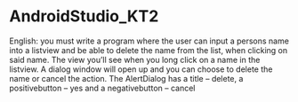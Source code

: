 # AndroidStudio_KT2
English: you must write a program where the user can input a persons name into a listview
and be able to delete the name from the list, when clicking on said name.
The view you’ll see when you long click on a name in the listview.
A dialog window will open up and you can choose to delete the name
or cancel the action. The AlertDialog has a title – delete, a positivebutton – yes and a
negativebutton – cancel
